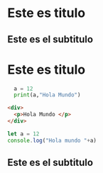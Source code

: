 # Este es titulo
## Este es el subtitulo
# Este es titulo
```python
  a = 12
  print(a,"Hola Mundo")
```
```html
<div>
  <p>Hola Mundo </p>
</div>

```

```javascript
let a = 12
console.log("Hola mundo "+a)

```
## Este es el subtitulo
